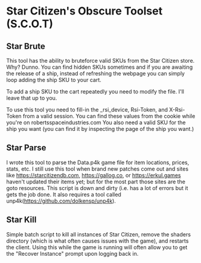 # Star Citizen's Obscure Toolset (S.C.O.T)

## Star Brute
This tool has the ability to bruteforce valid SKUs from the 
Star Citizen store. Why? Dunno. You can find hidden SKUs sometimes
and if you are awaiting the release of a ship, instead of refreshing
the webpage you can simply loop adding the ship SKU to your cart.

To add a ship SKU to the cart repeatedly you need to modify the file. I'll
leave that up to you.

To use this tool you need to fill-in the _rsi_device, Rsi-Token, and X-Rsi-Token
from a valid session. You can find these values from the cookie while
you're on robertsspaceindustries.com You also need a valid SKU for the 
ship you want (you can find it by inspecting the page of the ship you want.) 

## Star Parse
I wrote this tool to parse the Data.p4k game file for item locations, prices, stats, etc.
I still use this tool when brand new patches come out and sites like https://starcitizendb.com,
https://gallog.co, or https://erkul.games haven't updated their items yet; but for the most part those sites
are the goto resources. This script is down and dirty (i.e. has a lot of errors but it gets the
job done. It also requires a tool called unp4k(https://github.com/dolkensp/unp4k).

## Star Kill
Simple batch script to kill all instances of Star Citizen, remove the shaders directory (which
is what often causes issues with the game), and restarts the client. Using this while the game
is running will often allow you to get the "Recover Instance" prompt upon logging back in.
